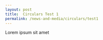 ```yaml
---
layout: post
title:  Circulars Test 1
permalink: /news-and-media/circulars/test1
---
```

Lorem ipsum sit amet
